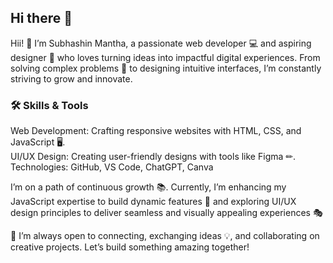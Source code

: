 ## Hi there 👋

Hii! 👋 I’m Subhashin Mantha, a passionate web developer 💻 and aspiring designer 🎨 who loves turning ideas into impactful digital experiences. From solving complex problems 🧩 to designing intuitive interfaces, I’m constantly striving to grow and innovate.

<h3> 🛠 Skills & Tools</h3>
Web Development: Crafting responsive websites with HTML, CSS, and JavaScript 🖥.<br>
UI/UX Design: Creating user-friendly designs with tools like Figma ✏.<br>
Technologies: GitHub, VS Code, ChatGPT, Canva

I’m on a path of continuous growth 📚. Currently, I’m enhancing my JavaScript expertise to build dynamic features 🔧 and exploring UI/UX design principles to deliver seamless and visually appealing experiences 🎭

💬 I’m always open to connecting, exchanging ideas 💡, and collaborating on creative projects. Let’s build something amazing together! 
<!--
**Siara-05/Siara-05** is a ✨ _special_ ✨ repository because its `README.md` (this file) appears on your GitHub profile.

Here are some ideas to get you started:

- 🔭 I’m currently working on ...
- 🌱 I’m currently learning ...
- 👯 I’m looking to collaborate on ...
- 🤔 I’m looking for help with ...
- 💬 Ask me about ...
- 📫 How to reach me: ...
- 😄 Pronouns: ...
- ⚡ Fun fact: ...
-->
